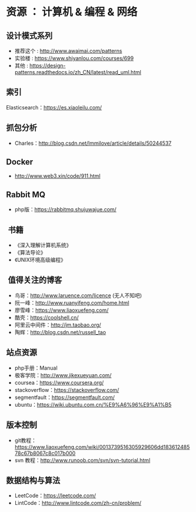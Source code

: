 # 资源 ： 计算机 & 编程 & 网络

## 设计模式系列    
* 推荐这个 : http://www.awaimai.com/patterns    
* 实验楼 : https://www.shiyanlou.com/courses/699     
* 其他 : https://design-patterns.readthedocs.io/zh_CN/latest/read_uml.html    


## 索引     
Elasticsearch：https://es.xiaoleilu.com/    


## 抓包分析     
* Charles：http://blog.csdn.net/lmmilove/article/details/50244537     


## Docker    
* http://www.web3.xin/code/911.html    


## Rabbit MQ    
* php版：https://rabbitmq.shujuwajue.com/    


##  书籍    
* 《深入理解计算机系统》      
* 《算法导论》    
* 《UNIX环境高级编程》    


##  值得关注的博客    
* 鸟哥：http://www.laruence.com/licence (无人不知吧)    
* 阮一峰：http://www.ruanyifeng.com/home.html    
* 廖雪峰：https://www.liaoxuefeng.com/    
* 酷壳：https://coolshell.cn/    
* 阿里云中间件：http://jm.taobao.org/    
* 陶辉：http://blog.csdn.net/russell_tao    


## 站点资源  
* php手册：Manual
* 极客学院：http://www.jikexueyuan.com/    
* coursea：https://www.coursera.org/    
* stackoverflow：https://stackoverflow.com/
* segmentfault：https://segmentfault.com/
* ubuntu：https://wiki.ubuntu.com.cn/%E9%A6%96%E9%A1%B5    

## 版本控制
* git教程：https://www.liaoxuefeng.com/wiki/0013739516305929606dd18361248578c67b8067c8c017b000
* svn 教程：http://www.runoob.com/svn/svn-tutorial.html

## 数据结构与算法
* LeetCode：https://leetcode.com/
* LintCode：http://www.lintcode.com/zh-cn/problem/
